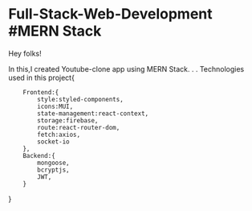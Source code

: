 # Full-Stack-Web-Development #MERN Stack

Hey folks! 

In this,I created Youtube-clone app using MERN Stack.
.
.
Technologies used in this project{

        Frontend:{
            style:styled-components,
            icons:MUI,
            state-management:react-context,
            storage:firebase,
            route:react-router-dom,
            fetch:axios,
            socket-io
        },
        Backend:{
            mongoose,
            bcryptjs,
            JWT,
        }

}



